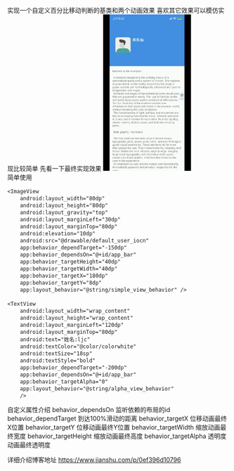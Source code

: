 实现一个自定义百分比移动判断的基类和两个动画效果
喜欢其它效果可以模仿实现比较简单
先看一下最终实现效果
![实现结果](https://github.com/525642022/PercentageBehavior/blob/master/screenhot/test2.gif)  
简单使用


    <ImageView
        android:layout_width="80dp"
        android:layout_height="80dp"
        android:layout_gravity="top"
        android:layout_marginLeft="30dp"
        android:layout_marginTop="80dp"
        android:elevation="10dp"
        android:src="@drawable/default_user_iocn"
        app:behavior_dependTarget="-150dp"
        app:behavior_dependsOn="@+id/app_bar"
        app:behavior_targetHeight="40dp"
        app:behavior_targetWidth="40dp"
        app:behavior_targetX="180dp"
        app:behavior_targetY="8dp"
        app:layout_behavior="@string/simple_view_behavior" />

    <TextView
        android:layout_width="wrap_content"
        android:layout_height="wrap_content"
        android:layout_marginLeft="120dp"
        android:layout_marginTop="80dp"
        android:text="姓名:ljc"
        android:textColor="@color/colorwhite"
        android:textSize="18sp"
        android:textStyle="bold"
        app:behavior_dependTarget="-200dp"
        app:behavior_dependsOn="@+id/app_bar"
        app:behavior_targetAlpha="0"
        app:layout_behavior="@string/alpha_view_behavior"
        />
        
 自定义属性介绍
        behavior_dependsOn     监听依赖的布局的id
        behavior_dependTarget  到达100%滑动的距离
        behavior_targetX       位移动画最终X位置
        behavior_targetY       位移动画最终Y位置
        behavior_targetWidth   缩放动画最终宽度
        behavior_targetHeight  缩放动画最终高度
        behavior_targetAlpha   透明度动画最终透明度
    
 详细介绍博客地址 https://www.jianshu.com/p/0ef396d10796

